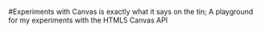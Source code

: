 #Experiments with Canvas is exactly what it says on the tin; 
A playground for my experiments with the HTML5 Canvas API